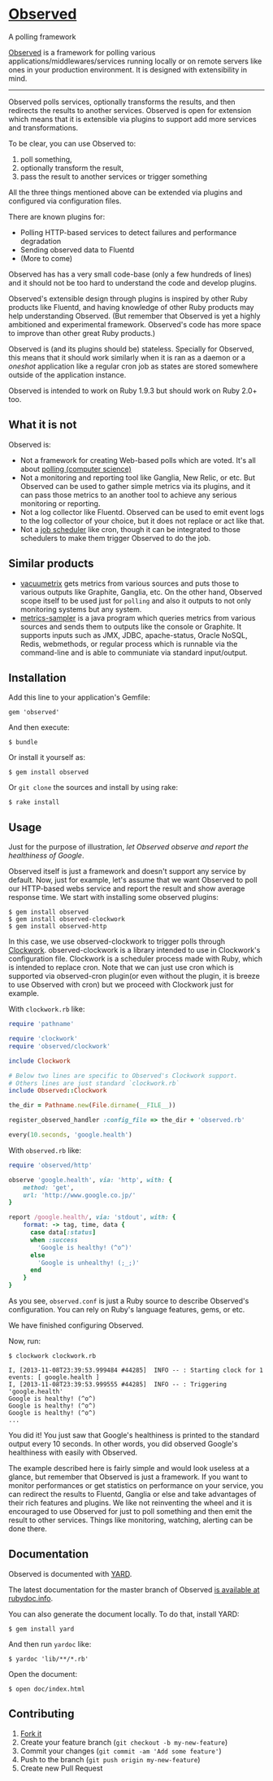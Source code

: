 # [Observed](https://github.com/gree/observed)

A polling framework

[Observed](https://github.com/gree/observed) is a framework for polling various applications/middlewares/services running locally or on remote servers like
ones in your production environment.
It is designed with extensibility in mind.

-----

Observed polls services, optionally transforms the results, and then redirects the results to another services.
Observed is open for extension which means that it is extensible via plugins to support add more services and transformations.

To be clear, you can use Observed to:

1.  poll something,
2.  optionally transform the result,
3.  pass the result to another services or trigger something

All the three things mentioned above can be extended via plugins and configured via configuration files.

There are known plugins for:

-  Polling HTTP-based services to detect failures and performance degradation
-  Sending observed data to Fluentd
-  (More to come)

Observed has has a very small code-base (only a few hundreds of lines) and it should not be too hard to understand the
code and develop plugins.

Observed's extensible design through plugins is inspired by other Ruby products like Fluentd,
and having knowledge of other Ruby products may help understanding Observed.
(But remember that Observed is yet a highly ambitioned and experimental framework. Observed's code has more space to
improve than other great Ruby products.)

Observed is (and its plugins should be) stateless.
Specially for Observed, this means that it should work similarly when it is ran as a daemon or a _oneshot_ application like
a regular cron job as states are stored somewhere outside of the application instance.

Observed is intended to work on Ruby 1.9.3 but should work on Ruby 2.0+ too.

## What it is not

Observed is:

-  Not a framework for creating Web-based polls which are voted. It's all about [polling (computer science)](http://en.wikipedia.org/wiki/Polling_\(computer_science\))
-  Not a monitoring and reporting tool like Ganglia, New Relic, or etc.
   But Observed can be used to gather simple metrics via its plugins, and it can pass those metrics to an another tool to
   achieve any serious monitoring or reporting.
-  Not a log collector like Fluentd.
   Observed can be used to emit event logs to the log collector of your choice, but it does not replace or act like that.
-  Not a [job scheduler](http://en.wikipedia.org/wiki/Job_scheduler) like cron, though it can be integrated to those schedulers to make them trigger Observed to do the
   job.

## Similar products

- [vacuumetrix](https://github.com/99designs/vacuumetrix) gets metrics from various sources and puts those to various
  outputs like Graphite, Ganglia, etc.
  On the other hand, Observed scope itself to be used just for `polling` and also it outputs to not only monitoring
  systems but any system.
- [metrics-sampler](https://github.com/dimovelev/metrics-sampler) is a java program which queries metrics from various
  sources and sends them to outputs like the console or Graphite. It supports inputs such as JMX, JDBC, apache-status,
  Oracle NoSQL, Redis, webmethods, or regular process which is runnable via the command-line and is able to communiate
  via standard input/output.

## Installation

Add this line to your application's Gemfile:

    gem 'observed'

And then execute:

    $ bundle

Or install it yourself as:

    $ gem install observed

Or `git clone` the sources and install by using rake:

    $ rake install

## Usage

Just for the purpose of illustration, _let Observed observe and report the healthiness of Google_.

Observed itself is just a framework and doesn't support any service by default.
Now, just for example, let's assume that we want Observed to poll our HTTP-based webs service and report the result and
show average response time.
We start with installing some observed plugins:

    $ gem install observed
    $ gem install observed-clockwork
    $ gem install observed-http

In this case, we use observed-clockwork to trigger polls through [Clockwork](https://github.com/tomykaira/clockwork).
observed-clockwork is a library intended to use in Clockwork's configuration
file. Clockwork is a scheduler process made with Ruby, which is intended to replace cron.
Note that we can just use cron which is supported via observed-cron plugin(or even without the plugin, it is breeze to use
Observed with cron) but we proceed with Clockwork just for example.

With `clockwork.rb` like:

```ruby
require 'pathname'

require 'clockwork'
require 'observed/clockwork'

include Clockwork

# Below two lines are specific to Observed's Clockwork support.
# Others lines are just standard `clockwork.rb`
include Observed::Clockwork

the_dir = Pathname.new(File.dirname(__FILE__))

register_observed_handler :config_file => the_dir + 'observed.rb'

every(10.seconds, 'google.health')
```

With `observed.rb` like:

```ruby
require 'observed/http'

observe 'google.health', via: 'http', with: {
    method: 'get',
    url: 'http://www.google.co.jp/'
}

report /google.health/, via: 'stdout', with: {
    format: -> tag, time, data {
      case data[:status]
      when :success
        'Google is healthy! (^o^)'
      else
        'Google is unhealthy! (;_;)'
      end
    }
}
```

As you see, `observed.conf` is just a Ruby source to describe Observed's configuration.
You can rely on Ruby's language features, gems, or etc.

We have finished configuring Observed.

Now, run:

```
$ clockwork clockwork.rb

I, [2013-11-08T23:39:53.999484 #44285]  INFO -- : Starting clock for 1 events: [ google.health ]
I, [2013-11-08T23:39:53.999555 #44285]  INFO -- : Triggering 'google.health'
Google is healthy! (^o^)
Google is healthy! (^o^)
Google is healthy! (^o^)
...
```

You did it!
You just saw that Google's healthiness is printed to the standard output every 10 seconds.
In other words, you did observed Google's healthiness with easily with Observed.

The example described here is fairly simple and would look useless at a glance, but remember that Observed is just a
framework.
If you want to monitor performances or get statistics on performance on your service, you can redirect the results to
Fluentd, Ganglia or else and take advantages of their rich features and plugins.
We like not reinventing the wheel and it is encouraged to use Observed for just to poll something and then emit the
result to other services. Things like monitoring, watching, alerting can be done there.

## Documentation

Observed is documented with [YARD](https://github.com/lsegal/yard).

The latest documentation for the master branch of Observed [is available at rubydoc.info](http://rubydoc.info/github/gree/observed).

You can also generate the document locally.
To do that, install YARD:

```
$ gem install yard
```

And then run `yardoc` like:

```
$ yardoc 'lib/**/*.rb'
```

Open the document:

```
$ open doc/index.html
```

## Contributing

1.  [Fork it](https://github.com/gree/observed)
2.  Create your feature branch (`git checkout -b my-new-feature`)
3.  Commit your changes (`git commit -am 'Add some feature'`)
4.  Push to the branch (`git push origin my-new-feature`)
5.  Create new Pull Request
